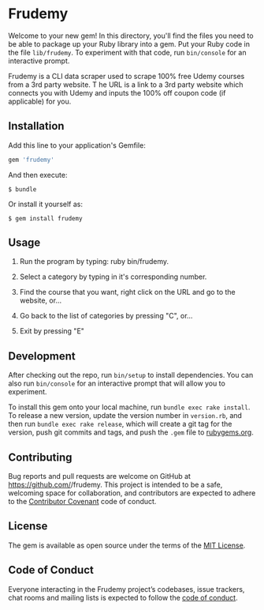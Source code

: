 # Frudemy

Welcome to your new gem! In this directory, you'll find the files you need to be able to package up your Ruby library into a gem. Put your Ruby code in the file `lib/frudemy`. To experiment with that code, run `bin/console` for an interactive prompt.

Frudemy is a CLI data scraper used to scrape 100% free Udemy courses from a 3rd party website.  T
he URL is a link to a 3rd party website which connects you with Udemy and inputs the 100% off coupon code (if applicable) for you.

## Installation

Add this line to your application's Gemfile:

```ruby
gem 'frudemy'
```

And then execute:

    $ bundle

Or install it yourself as:

    $ gem install frudemy

## Usage

1.  Run the program by typing: ruby bin/frudemy.

2.  Select a category by typing in it's corresponding number.
   
3.  Find the course that you want, right click on the URL and go to the website, or...
   
4.  Go back to the list of categories by pressing "C", or... 
   
5.  Exit by pressing "E"

## Development

After checking out the repo, run `bin/setup` to install dependencies. You can also run `bin/console` for an interactive prompt that will allow you to experiment.

To install this gem onto your local machine, run `bundle exec rake install`. To release a new version, update the version number in `version.rb`, and then run `bundle exec rake release`, which will create a git tag for the version, push git commits and tags, and push the `.gem` file to [rubygems.org](https://rubygems.org).

## Contributing

Bug reports and pull requests are welcome on GitHub at https://github.com/<github username>/frudemy. This project is intended to be a safe, welcoming space for collaboration, and contributors are expected to adhere to the [Contributor Covenant](http://contributor-covenant.org) code of conduct.

## License

The gem is available as open source under the terms of the [MIT License](https://opensource.org/licenses/MIT).

## Code of Conduct

Everyone interacting in the Frudemy project’s codebases, issue trackers, chat rooms and mailing lists is expected to follow the [code of conduct](https://github.com/<urmajesty>/frudemy/blob/master/CODE_OF_CONDUCT.md).
